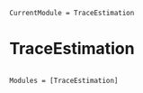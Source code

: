 ```@meta
CurrentModule = TraceEstimation
```

# TraceEstimation

```@index
```

```@autodocs
Modules = [TraceEstimation]
```
